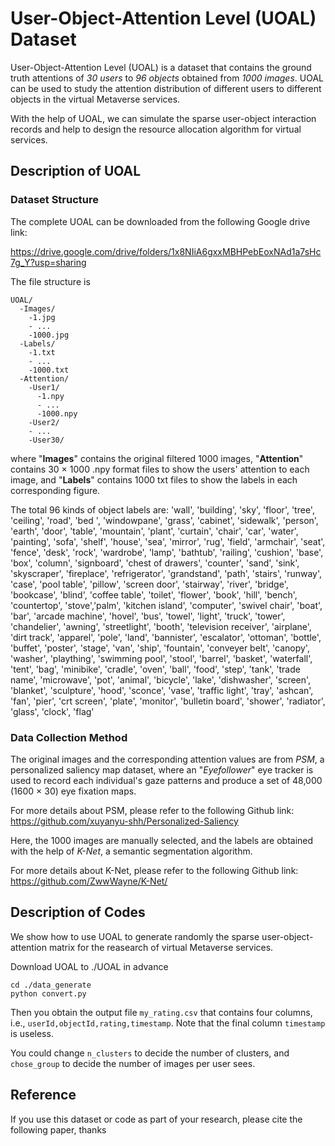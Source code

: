 # User-Object-Attention Level (UOAL) Dataset

User-Object-Attention Level (UOAL) is a dataset that contains the ground truth attentions of *30 users* to *96 objects* obtained from *1000 images*. UOAL can be used to study the attention distribution of different users to different objects in the virtual Metaverse services. 

With the help of UOAL, we can simulate the sparse user-object interaction records and help to design the resource allocation algorithm for virtual services.

## Description of UOAL

### Dataset Structure

The complete UOAL can be downloaded from the following Google drive link:

https://drive.google.com/drive/folders/1x8NIiA6gxxMBHPebEoxNAd1a7sHc7g_Y?usp=sharing

The file structure is
```
UOAL/
  -Images/
    -1.jpg
    - ...
    -1000.jpg
  -Labels/
    -1.txt
    - ...
    -1000.txt
  -Attention/
    -User1/
      -1.npy
      - ...
      -1000.npy
    -User2/
    - ...
    -User30/
```
where "**Images**" contains the original filtered 1000 images, "**Attention**" contains 30 × 1000 .npy format files to show the users' attention to each image, and "**Labels**" contains 1000 txt files to show the labels in each corresponding figure. 

The total 96 kinds of object labels are:
'wall', 'building', 'sky', 'floor', 'tree', 'ceiling', 'road', 'bed ',
        'windowpane', 'grass', 'cabinet', 'sidewalk', 'person', 'earth',
        'door', 'table', 'mountain', 'plant', 'curtain', 'chair', 'car',
        'water', 'painting', 'sofa', 'shelf', 'house', 'sea', 'mirror', 'rug',
        'field', 'armchair', 'seat', 'fence', 'desk', 'rock', 'wardrobe',
        'lamp', 'bathtub', 'railing', 'cushion', 'base', 'box', 'column',
        'signboard', 'chest of drawers', 'counter', 'sand', 'sink',
        'skyscraper', 'fireplace', 'refrigerator', 'grandstand', 'path',
        'stairs', 'runway', 'case', 'pool table', 'pillow', 'screen door',
        'stairway', 'river', 'bridge', 'bookcase', 'blind', 'coffee table',
        'toilet', 'flower', 'book', 'hill', 'bench', 'countertop', 'stove','palm', 
	'kitchen island', 'computer', 'swivel chair', 'boat', 'bar',
        'arcade machine', 'hovel', 'bus', 'towel', 'light', 'truck', 'tower',
        'chandelier', 'awning', 'streetlight', 'booth', 'television receiver',
        'airplane', 'dirt track', 'apparel', 'pole', 'land', 'bannister',
        'escalator', 'ottoman', 'bottle', 'buffet', 'poster', 'stage', 'van',
        'ship', 'fountain', 'conveyer belt', 'canopy', 'washer', 'plaything',
        'swimming pool', 'stool', 'barrel', 'basket', 'waterfall', 'tent',
        'bag', 'minibike', 'cradle', 'oven', 'ball', 'food', 'step', 'tank',
        'trade name', 'microwave', 'pot', 'animal', 'bicycle', 'lake',
        'dishwasher', 'screen', 'blanket', 'sculpture', 'hood', 'sconce',
        'vase', 'traffic light', 'tray', 'ashcan', 'fan', 'pier', 'crt screen',
        'plate', 'monitor', 'bulletin board', 'shower', 'radiator', 'glass',
        'clock', 'flag'

### Data Collection Method
The original images and the corresponding attention values are from *PSM*, a personalized saliency map dataset, where an "*Eyefollower*" eye tracker is used to record each individual's gaze patterns and produce a set of 48,000 (1600 × 30) eye fixation maps.

For more details about PSM, please refer to the following Github link:
https://github.com/xuyanyu-shh/Personalized-Saliency

Here, the 1000 images are manually selected, and the labels are obtained with the help of *K-Net*, a semantic segmentation algorithm.

For more details about K-Net, please refer to the following Github link:
https://github.com/ZwwWayne/K-Net/

## Description of Codes

We show how to use UOAL to generate randomly the sparse user-object-attention matrix for the reasearch of virtual Metaverse services.

Download UOAL to ./UOAL in advance
```shell
cd ./data_generate
python convert.py  
```
Then you obtain the output file `my_rating.csv` that contains four columns, i.e.,  `userId,objectId,rating,timestamp`. Note that the final column `timestamp` is useless.

You could change `n_clusters` to decide the number of clusters, and `chose_group` to decide the number of images per user sees.




## Reference

If you use this dataset or code as part of your research, please cite the following paper, thanks

